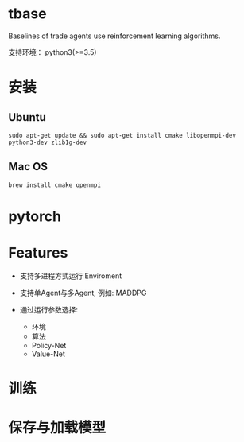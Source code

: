 # tbase

Baselines of trade agents use reinforcement learning algorithms.

支持环境： python3(>=3.5)

# 安装

## Ubuntu

```
sudo apt-get update && sudo apt-get install cmake libopenmpi-dev python3-dev zlib1g-dev
```

## Mac OS

```
brew install cmake openmpi
```

# pytorch

# Features

- 支持多进程方式运行 Enviroment
- 支持单Agent与多Agent, 例如: MADDPG
- 通过运行参数选择:

  - 环境
  - 算法
  - Policy-Net
  - Value-Net

# 训练

# 保存与加载模型
